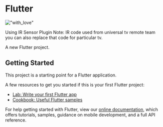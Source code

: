 # Flutter 
!["with_love"](	http://ForTheBadge.com/images/badges/built-with-love.svg)



Using IR Sensor Plugin
Note: IR code used from universal tv remote team you can also replace that code for particular tv.

A new Flutter project.

## Getting Started

This project is a starting point for a Flutter application.

A few resources to get you started if this is your first Flutter project:

- [Lab: Write your first Flutter app](https://flutter.dev/docs/get-started/codelab)
- [Cookbook: Useful Flutter samples](https://flutter.dev/docs/cookbook)

For help getting started with Flutter, view our
[online documentation](https://flutter.dev/docs), which offers tutorials,
samples, guidance on mobile development, and a full API reference.
